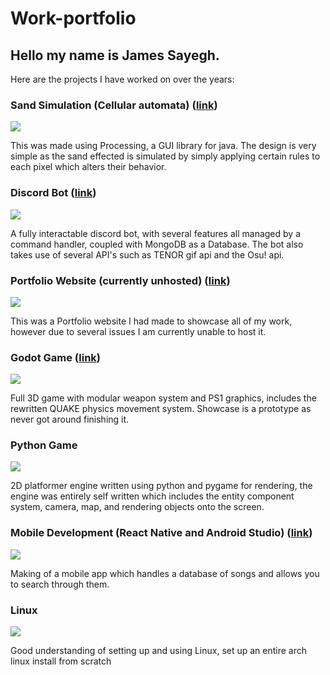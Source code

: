 # Work-portfolio
## Hello my name is James Sayegh.

Here are the projects I have worked on over the years:

### Sand Simulation (Cellular automata) ([link](https://github.com/Persona036/SandSimulation))
![](https://cdn.discordapp.com/attachments/816961724783525899/1001874725372448798/ezgif-5-ee048d81ac.gif)

This was made using Processing, a GUI library for java.
The design is very simple as the sand effected is simulated by simply applying certain rules to each pixel which alters their behavior.


### Discord Bot ([link](https://github.com/Persona036/Void-lotus))
![](https://cdn.discordapp.com/attachments/816961724783525899/1001878807336198254/unknown.png)

A fully interactable discord bot, with several features all managed by a command handler, coupled with MongoDB as a Database. The bot also takes use of several API's such as TENOR gif api and the Osu! api.

### Portfolio Website (currently unhosted) ([link](https://github.com/Persona036/persona036.github.io))
![](https://cdn.discordapp.com/attachments/816961724783525899/1001880548978982964/unknown.png)

This was a Portfolio website I had made to showcase all of my work, however due to several issues I am currently unable to host it.

### Godot Game ([link](https://github.com/Persona036/Godot-Quake-wallrun-prototype))
![](https://cdn.discordapp.com/attachments/816961724783525899/1001888071962349598/unknown.png)

Full 3D game with modular weapon system and PS1 graphics, includes the rewritten QUAKE physics movement system. Showcase is a prototype as never got around finishing it.

### Python Game 
![](https://cdn.discordapp.com/attachments/816961724783525899/1001884192315027587/ezgif.com-gif-maker_1.gif)

2D platformer engine written using python and pygame for rendering, the engine was entirely self written which includes the entity component system, camera, map, and rendering objects onto the screen.

### Mobile Development (React Native and Android Studio) ([link](https://github.com/Persona036/drinkandsing))
![](https://cdn.discordapp.com/attachments/816961724783525899/1001886241924591646/Screenshot_20220727-191744_Drink_and_Sing.jpg)

Making of a mobile app which handles a database of songs and allows you to search through them.

### Linux
![](https://cdn.discordapp.com/attachments/751179904954925066/952216533659185234/2022-02-19_16-22.png)

Good understanding of setting up and using Linux, set up an entire arch linux install from scratch

